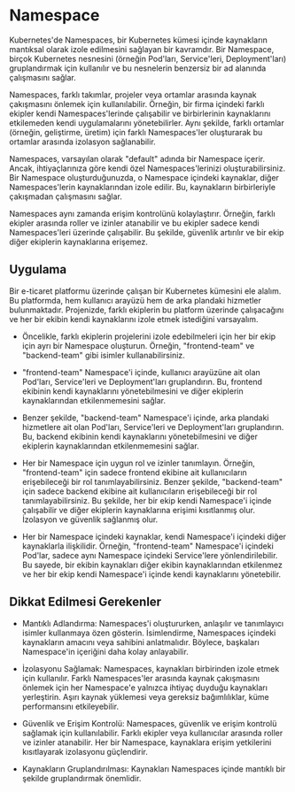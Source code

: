 # Namespace

Kubernetes'de Namespaces, bir Kubernetes kümesi içinde kaynakların mantıksal olarak izole edilmesini sağlayan bir kavramdır. Bir Namespace, birçok Kubernetes nesnesini (örneğin Pod'ları, Service'leri, Deployment'ları) gruplandırmak için kullanılır ve bu nesnelerin benzersiz bir ad alanında çalışmasını sağlar.

Namespaces, farklı takımlar, projeler veya ortamlar arasında kaynak çakışmasını önlemek için kullanılabilir. Örneğin, bir firma içindeki farklı ekipler kendi Namespaces'lerinde çalışabilir ve birbirlerinin kaynaklarını etkilemeden kendi uygulamalarını yönetebilirler. Aynı şekilde, farklı ortamlar (örneğin, geliştirme, üretim) için farklı Namespaces'ler oluşturarak bu ortamlar arasında izolasyon sağlanabilir.

Namespaces, varsayılan olarak "default" adında bir Namespace içerir. Ancak, ihtiyaçlarınıza göre kendi özel Namespaces'lerinizi oluşturabilirsiniz. Bir Namespace oluşturduğunuzda, o Namespace içindeki kaynaklar, diğer Namespaces'lerin kaynaklarından izole edilir. Bu, kaynakların birbirleriyle çakışmadan çalışmasını sağlar.

Namespaces aynı zamanda erişim kontrolünü kolaylaştırır. Örneğin, farklı ekipler arasında roller ve izinler atanabilir ve bu ekipler sadece kendi Namespaces'leri üzerinde çalışabilir. Bu şekilde, güvenlik artırılır ve bir ekip diğer ekiplerin kaynaklarına erişemez.

## Uygulama

Bir e-ticaret platformu üzerinde çalışan bir Kubernetes kümesini ele alalım. Bu platformda, hem kullanıcı arayüzü hem de arka plandaki hizmetler bulunmaktadır. Projenizde, farklı ekiplerin bu platform üzerinde çalışacağını ve her bir ekibin kendi kaynaklarını izole etmek istediğini varsayalım.

- Öncelikle, farklı ekiplerin projelerini izole edebilmeleri için her bir ekip için ayrı bir Namespace oluşturun. Örneğin, "frontend-team" ve "backend-team" gibi isimler kullanabilirsiniz.

- "frontend-team" Namespace'i içinde, kullanıcı arayüzüne ait olan Pod'ları, Service'leri ve Deployment'ları gruplandırın. Bu, frontend ekibinin kendi kaynaklarını yönetebilmesini ve diğer ekiplerin kaynaklarından etkilenmemesini sağlar.

- Benzer şekilde, "backend-team" Namespace'i içinde, arka plandaki hizmetlere ait olan Pod'ları, Service'leri ve Deployment'ları gruplandırın. Bu, backend ekibinin kendi kaynaklarını yönetebilmesini ve diğer ekiplerin kaynaklarından etkilenmemesini sağlar.

- Her bir Namespace için uygun rol ve izinler tanımlayın. Örneğin, "frontend-team" için sadece frontend ekibine ait kullanıcıların erişebileceği bir rol tanımlayabilirsiniz. Benzer şekilde, "backend-team" için sadece backend ekibine ait kullanıcıların erişebileceği bir rol tanımlayabilirsiniz. Bu şekilde, her bir ekip kendi Namespace'i içinde çalışabilir ve diğer ekiplerin kaynaklarına erişimi kısıtlanmış olur. İzolasyon ve güvenlik sağlanmış olur.

- Her bir Namespace içindeki kaynaklar, kendi Namespace'i içindeki diğer kaynaklarla ilişkilidir. Örneğin, "frontend-team" Namespace'i içindeki Pod'lar, sadece aynı Namespace içindeki Service'lere yönlendirilebilir. Bu sayede, bir ekibin kaynakları diğer ekibin kaynaklarından etkilenmez ve her bir ekip kendi Namespace'i içinde kendi kaynaklarını yönetebilir.

## Dikkat Edilmesi Gerekenler

- Mantıklı Adlandırma: Namespaces'i oluştururken, anlaşılır ve tanımlayıcı isimler kullanmaya özen gösterin. İsimlendirme, Namespaces içindeki kaynakların amacını veya sahibini anlatmalıdır. Böylece, başkaları Namespace'in içeriğini daha kolay anlayabilir.

- İzolasyonu Sağlamak: Namespaces, kaynakları birbirinden izole etmek için kullanılır. Farklı Namespaces'ler arasında kaynak çakışmasını önlemek için her Namespace'e yalnızca ihtiyaç duyduğu kaynakları yerleştirin. Aşırı kaynak yüklemesi veya gereksiz bağımlılıklar, küme performansını etkileyebilir.

- Güvenlik ve Erişim Kontrolü: Namespaces, güvenlik ve erişim kontrolü sağlamak için kullanılabilir. Farklı ekipler veya kullanıcılar arasında roller ve izinler atanabilir. Her bir Namespace, kaynaklara erişim yetkilerini kısıtlayarak izolasyonu güçlendirir.

- Kaynakların Gruplandırılması: Kaynakları Namespaces içinde mantıklı bir şekilde gruplandırmak önemlidir.
